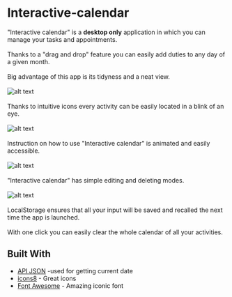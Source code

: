 # Interactive-calendar
"Interactive calendar" is a <strong>desktop only</strong> application in which you can manage your tasks and appointments.
</br>
</br>
Thanks to a "drag and drop" feature you can easily add duties to any day of a given month. 
</br>
</br>
Big advantage of this app is its tidyness and a neat view. 
</br>
</br>
![alt text](https://user-images.githubusercontent.com/24686250/29388950-a94d10e6-82e7-11e7-9547-9943125f153b.PNG)
</br>
</br>
Thanks to intuitive icons every activity can be easily located in a blink of an eye.
</br>
</br>
![alt text](https://user-images.githubusercontent.com/24686250/29388959-b6145b86-82e7-11e7-9767-c94183048b9f.PNG)
</br>
</br>
Instruction on how to use "Interactive calendar" is animated and easily accessible.
</br>
</br>
![alt text](https://user-images.githubusercontent.com/24686250/29389096-9a6f1cbc-82e8-11e7-96ef-2a94bf3cdeb0.PNG)
</br>
</br>
"Interactive calendar" has simple editing and deleting modes.
</br>
</br>
![alt text](https://user-images.githubusercontent.com/24686250/29388956-b2e68272-82e7-11e7-92d2-ada0dd769e3d.PNG)
</br>
</br>
LocalStorage ensures that all your input will be saved and recalled the next time the app is launched.
</br>
</br>
With one click you can easily clear the whole calendar of all your activities.

## Built With
* [API JSON](http://davidayala.eu/current-time/) -used for getting current date
* [icons8](https://icons8.com) - Great icons
* [Font Awesome](http://fontawesome.io/) - Amazing iconic font
